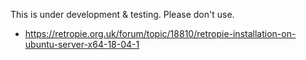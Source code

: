 This is under development & testing.  Please don't use.

* https://retropie.org.uk/forum/topic/18810/retropie-installation-on-ubuntu-server-x64-18-04-1
